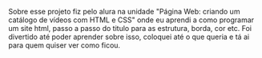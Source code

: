  Sobre esse projeto fiz pelo alura na unidade 
 "Página Web: criando um catálogo de vídeos com HTML e CSS"
 onde eu aprendi a como programar um site html,
 passo a passo do titulo para as estrutura, borda, cor etc. 
 Foi divertido até poder aprender sobre isso, coloquei até o que queria
 e tá ai para quem quiser ver como ficou.
